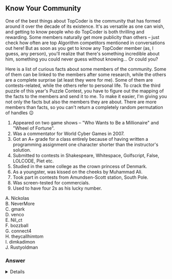 ## Know Your Community

One of the best things about TopCoder is the community that has formed around it over the decade of its existence. It's as versatile as one can wish, and getting to know people who do TopCoder is both thrilling and rewarding. Some members naturally get more publicity than others – just check how often are top Algorithm competitors mentioned in conversations out here! But as soon as you get to know any TopCoder member (as, I guess, any person), you'll realize that there's something incredible about him, something you could never guess without knowing... Or could you?

Here is a list of curious facts about some members of the community. Some of them can be linked to the members after some research, while the others are a complete surprise (at least they were for me). Some of them are contests-related, while the others refer to personal life. To crack the third puzzle of this year's Puzzle Contest, you have to figure out the mapping of the facts to the members and send it to me. To make it easier, I'm giving you not only the facts but also the members they are about. There are more members than facts, so you can't return a completely random permutation of handles 😉

1. Appeared on two game shows – "Who Wants to Be a Millionaire" and "Wheel of Fortune".
2. Was a commentator for World Cyber Games in 2007.
3. Got an A+ grade for a class entirely because of having written a programming assignment one character shorter than the instructor's solution.
4. Submitted to contests in Shakespeare, Whitespace, Golfscript, False, LOLCODE, Piet etc.
5. Studied in the same college as the crown princess of Denmark.
6. As a youngster, was kissed on the cheeks by Muhammad Ali.
7. Took part in contests from Amundsen-Scott station, South Pole.
8. Was screen-tested for commercials.
9. Used to have four 2s as his lucky number.

A. Nickolas  
B. NeverMore  
C. gmark  
D. venco  
E. Nil_ct  
F. bozzball  
G. connect4  
H. theycallhimtom  
I. dimkadimon  
J. Rustyoldman

### Answer

<details>
This puzzle was a really fun one. The best thing about it was reading the guesses, especially the wrong ones. For example, quite a lot of people attributed earning the A+ grade for the shortest code to me. I've studied only in Ukraine, and here we don't have A+ score – our scoring system is 2-5 in university, or 1-12 in school. This must be something about my public image that makes this fact the most likely one...

This puzzle was also a pretty mean one. I put in several people who looked like they matched the facts about other people to see how easily you're tricked, and sometimes this worked. Ok, enough talking, on to the answers!

1. Appeared on two game shows – "Who Wants to Be a Millionaire" and "Wheel of Fortune".  
This was **connect4**, last year's blogger who invented this puzzle and gracefully provided me with this fact.
2. Was a commentator for World Cyber Games in 2007.  
**theycallhimtom** was picked for creating a Warcraft 3 highlights show.
3. Got an A+ grade for a class entirely because of having written a programming assignment one character shorter than the instructor’s solution.  
Fellow blogger **Rustyoldman** provided me with way more facts than I needed :-), and I picked this one because it allowed me to put in a false clue pointing to **venco**.
4. Submitted to contests in Shakespeare, Whitespace, Golfscript, False, LOLCODE, Piet etc.  
No, it's not me again – I know some of these languages, but I've never used them in a contest. Haven't used them _yet_, this is, but the correct answer was quite possible to find out – **bozzball** makes his Google Code Jam qualifications as rainbow as he can.
5. Studied in the same college as the crown princess of Denmark.  
This was another trick question: I put in **gmark** of Denmark, but a simple research would have shown that Mary, Crown Princess of Denmark, studied in Australia, thus the correct answer is **dimkadimon**.
6. As a youngster, was kissed on the cheeks by Muhammad Ali.  
I was suspected of this as well, but this is something I would never let happen – this is about **NeverMore**.
7. Took part in contests from Amundsen-Scott station, South Pole.  
**Nil_ct** mentioned this in NASA-TopCoder Challenge forum, and a simple search like "site:topcoder.com South Pole" would have brought this up. I meant this to be a consolatory question, but surprisingly not everybody got it right.
8. Was screen-tested for commercials.  
I know you're all impatient to know which of the facts is about me (right?) – this one is. I was like 12, and the test was to imagine that I was conjuring myself a tail – no wonder I didn't get in 😉
9. Used to have four 2s as his lucky number.  
I really needed some fact about one of people I've put in as false clues, and after some really thorough forum search I've found this ages-old-fact about **venco**.
</details>
